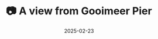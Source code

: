 ---
title: '📷 A view from Gooimeer Pier'
date: '2025-02-23'
image: 'https://cdn.diblasio.social/static/photos/2025/20250223_113341.jpg'
thumbnail: 'https://cdn.diblasio.social/static/photos/2025/thumbnails/20250223_113341.jpg'
alt_text: "A pier with a striped beacon and wind turbines in the background in Huizen, Netherlands."
tags:
  - "#Photography"
  - "#Netherlands"
  - "#Huizen"
  - "#NaturePhotography"
  - "#Waterfront"
  - "#Landscape"
  - "#FujifilmXT4"
description: ''
created_date: '2025-02-23'
location: "De Pier, Gooierhoofd, Huizen, Noord-Holland, Nederland, 1271 EK, Nederland"
exif_data: "FUJIFILM X-T4 XF100-400mmF4.5-5.6 R LM OIS WR (1/200 | f/11 | ISO 200)"
draft: false
---